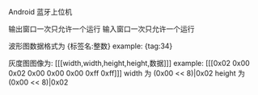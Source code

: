 Android 蓝牙上位机 

输出窗口一次只允许一个运行
输入窗口一次只允许一个运行

波形图数据格式为
{标签名:整数}
example:
{tag:34}

灰度图图像为:
[[[width,width,height,height,数据]]]
example:
[[[0x02 0x00 0x02 0x00 0x00 0x00 0xff 0xff]]]
width 为 (0x00 << 8)|0x02
height 为 (0x00 << 8)|0x02


